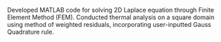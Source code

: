 Developed MATLAB code for solving 2D Laplace equation through Finite Element Method (FEM). Conducted thermal analysis on a square domain using method of weighted residuals, incorporating user-inputted Gauss Quadrature rule.
